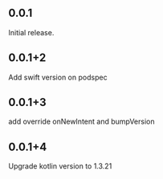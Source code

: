## 0.0.1

Initial release.

## 0.0.1+2

Add swift version on podspec

## 0.0.1+3

add override onNewIntent and bumpVersion

## 0.0.1+4

Upgrade kotlin version to 1.3.21